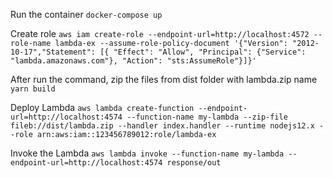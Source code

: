 Run the container
  ```docker-compose up```

Create role
  ```aws iam create-role --endpoint-url=http://localhost:4572 --role-name lambda-ex --assume-role-policy-document '{"Version": "2012-10-17","Statement": [{ "Effect": "Allow", "Principal": {"Service": "lambda.amazonaws.com"}, "Action": "sts:AssumeRole"}]}'```

After run the command, zip the files from dist folder with lambda.zip name
  ```yarn build```

Deploy Lambda
  ```aws lambda create-function --endpoint-url=http://localhost:4574 --function-name my-lambda --zip-file fileb://dist/lambda.zip --handler index.handler --runtime nodejs12.x --role arn:aws:iam::123456789012:role/lambda-ex```

Invoke the Lambda
  ```aws lambda invoke --function-name my-lambda --endpoint-url=http://localhost:4574 response/out```